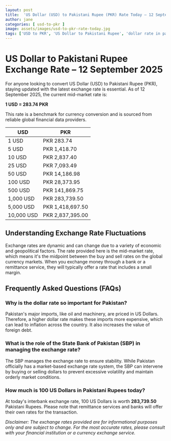 ```yaml
---
layout: post
title:  'US Dollar (USD) to Pakistani Rupee (PKR) Rate Today – 12 September 2025'
author: jane
categories: [ usd-to-pkr ]
image: assets/images/usd-to-pkr-rate-today.jpg
tags: ['USD to PKR', 'US Dollar to Pakistani Rupee', 'dollar rate in pakistan', 'today dollar rate open market', 'usa to pakistan dollar rate']
---
```


# US Dollar to Pakistani Rupee Exchange Rate – 12 September 2025

For anyone looking to convert US Dollar (USD) to Pakistani Rupee (PKR), staying updated with the latest exchange rate is essential. As of 12 September 2025, the current mid-market rate is:

**1 USD = 283.74 PKR**

This rate is a benchmark for currency conversion and is sourced from reliable global financial data providers.

| USD | PKR |
| --- | --- |
| 1 USD | PKR 283.74 |
| 5 USD | PKR 1,418.70 |
| 10 USD | PKR 2,837.40 |
| 25 USD | PKR 7,093.49 |
| 50 USD | PKR 14,186.98 |
| 100 USD | PKR 28,373.95 |
| 500 USD | PKR 141,869.75 |
| 1,000 USD | PKR 283,739.50 |
| 5,000 USD | PKR 1,418,697.50 |
| 10,000 USD | PKR 2,837,395.00 |


## Understanding Exchange Rate Fluctuations

Exchange rates are dynamic and can change due to a variety of economic and geopolitical factors. The rate provided here is the mid-market rate, which means it's the midpoint between the buy and sell rates on the global currency markets. When you exchange money through a bank or a remittance service, they will typically offer a rate that includes a small margin.

## Frequently Asked Questions (FAQs)

### Why is the dollar rate so important for Pakistan?

Pakistan's major imports, like oil and machinery, are priced in US Dollars. Therefore, a higher dollar rate makes these imports more expensive, which can lead to inflation across the country. It also increases the value of foreign debt.

### What is the role of the State Bank of Pakistan (SBP) in managing the exchange rate?

The SBP manages the exchange rate to ensure stability. While Pakistan officially has a market-based exchange rate system, the SBP can intervene by buying or selling dollars to prevent excessive volatility and maintain orderly market conditions.

### How much is 100 US Dollars in Pakistani Rupees today?

At today's interbank exchange rate, 100 US Dollars is worth **283,739.50** Pakistani Rupees. Please note that remittance services and banks will offer their own rates for the transaction.



*Disclaimer: The exchange rates provided are for informational purposes only and are subject to change. For the most accurate rates, please consult with your financial institution or a currency exchange service.*
